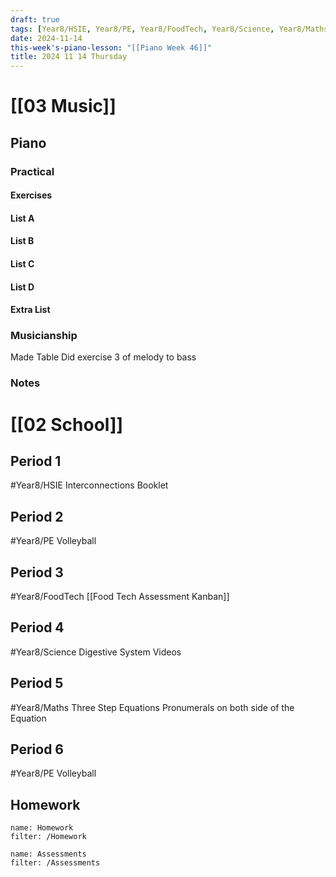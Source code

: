 ```yaml
---
draft: true
tags: [Year8/HSIE, Year8/PE, Year8/FoodTech, Year8/Science, Year8/Maths]
date: 2024-11-14
this-week's-piano-lesson: "[[Piano Week 46]]"
title: 2024 11 14 Thursday
---
```

 
# [[03 Music]]

## Piano

### Practical

#### Exercises

#### List A

#### List B

#### List C

#### List D

#### Extra List

### Musicianship

Made Table
Did exercise 3 of melody to bass

### Notes

# [[02 School]]

## Period 1

#Year8/HSIE
Interconnections Booklet

## Period 2

#Year8/PE
Volleyball

## Period 3

#Year8/FoodTech
[[Food Tech Assessment Kanban]]

## Period 4

#Year8/Science
Digestive System Videos

## Period 5

#Year8/Maths
Three Step Equations
Pronumerals on both side of the Equation

## Period 6

#Year8/PE
Volleyball

## Homework

```todoist
name: Homework
filter: /Homework
```

```todoist
name: Assessments
filter: /Assessments
```
